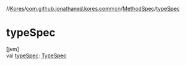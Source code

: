 //[Kores](../../../index.md)/[com.github.jonathanxd.kores.common](../index.md)/[MethodSpec](index.md)/[typeSpec](type-spec.md)

# typeSpec

[jvm]\
val [typeSpec](type-spec.md): [TypeSpec](../../com.github.jonathanxd.kores.base/-type-spec/index.md)
